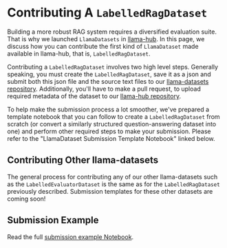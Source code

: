# Contributing A `LabelledRagDataset`

Building a more robust RAG system requires a diversified evaluation suite. That is
why we launched `LlamaDatasets` in [llama-hub](https://llamahub.ai). In this page,
we discuss how you can contribute the first kind of `LlamaDataset` made available
in llama-hub, that is, `LabelledRagDataset`.

Contributing a `LabelledRagDataset` involves two high level steps. Generally speaking,
you must create the `LabelledRagDataset`, save it as a json and submit both this
json file and the source text files to our [llama-datasets repository](https://github.com/run-llama/llama_datasets). Additionally, you'll have to make
a pull request, to upload required metadata of the dataset to our [llama-hub repository](https://github.com/run-llama/llama-hub).

To help make the submission process a lot smoother, we've prepared a template
notebook that you can follow to create a `LabelledRagDataset` from scratch (or
convert a similarly structured question-answering dataset into one) and perform
other required steps to make your submission. Please refer to the "LlamaDataset Submission Template Notebook" linked below.

## Contributing Other llama-datasets

The general process for contributing any of our other llama-datasets such as the
`LabelledEvaluatorDataset` is the same as for the `LabelledRagDataset` previously
described. Submission templates for these other datasets are coming soon!

## Submission Example

Read the full [submission example Notebook](../../examples/llama_dataset/ragdataset_submission_template.ipynb).
